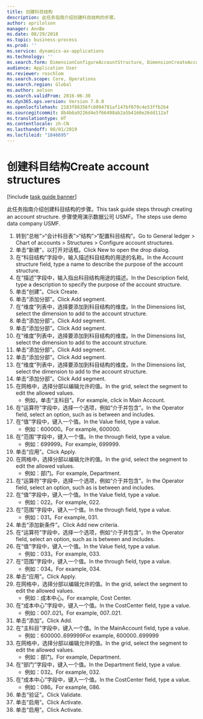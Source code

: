 ```yaml
---
title: 创建科目结构
description: 此任务指南介绍创建科目结构的步骤。
author: aprilolson
manager: AnnBe
ms.date: 08/29/2018
ms.topic: business-process
ms.prod: ''
ms.service: dynamics-ax-applications
ms.technology: ''
ms.search.form: DimensionConfigureAccountStructure, DimensionCreateAccountStructure, DimensionHierarchyAddLevel, DimensionHierarchyConstraintActivate
audience: Application User
ms.reviewer: roschlom
ms.search.scope: Core, Operations
ms.search.region: Global
ms.author: aolson
ms.search.validFrom: 2016-06-30
ms.dyn365.ops.version: Version 7.0.0
ms.openlocfilehash: 2183f88356fc8094781af147bf079c4e53ffb2b4
ms.sourcegitcommit: 8b4b6a9226d4e5f66498ab2a5b4160e26dd112af
ms.translationtype: HT
ms.contentlocale: zh-CN
ms.lasthandoff: 08/01/2019
ms.locfileid: "1846695"
---
```

# <a name="create-account-structures"></a><span data-ttu-id="45623-103">创建科目结构</span><span class="sxs-lookup"><span data-stu-id="45623-103">Create account structures</span></span>

[!include [task guide banner](../../includes/task-guide-banner.md)]

<span data-ttu-id="45623-104">此任务指南介绍创建科目结构的步骤。</span><span class="sxs-lookup"><span data-stu-id="45623-104">This task guide steps through creating an account structure.</span></span> <span data-ttu-id="45623-105">步骤使用演示数据公司 USMF。</span><span class="sxs-lookup"><span data-stu-id="45623-105">The steps use demo data company USMF.</span></span>

1. <span data-ttu-id="45623-106">转到“总帐”>“会计科目表”>“结构”>“配置科目结构”。</span><span class="sxs-lookup"><span data-stu-id="45623-106">Go to General ledger > Chart of accounts > Structures > Configure account structures.</span></span>
2. <span data-ttu-id="45623-107">单击“新建”，以打开对话框。</span><span class="sxs-lookup"><span data-stu-id="45623-107">Click New to open the drop dialog.</span></span>
3. <span data-ttu-id="45623-108">在“科目结构”字段中，输入描述科目结构的用途的名称。</span><span class="sxs-lookup"><span data-stu-id="45623-108">In the Account structure field, type a name to describe the purpose of the account structure.</span></span>
4. <span data-ttu-id="45623-109">在“描述”字段中，输入指出科目结构用途的描述。</span><span class="sxs-lookup"><span data-stu-id="45623-109">In the Description field, type a description to specify the purpose of the account structure.</span></span>
5. <span data-ttu-id="45623-110">单击“创建”。</span><span class="sxs-lookup"><span data-stu-id="45623-110">Click Create.</span></span>
6. <span data-ttu-id="45623-111">单击“添加分部”。</span><span class="sxs-lookup"><span data-stu-id="45623-111">Click Add segment.</span></span>
7. <span data-ttu-id="45623-112">在“维度”列表中，选择要添加到科目结构的维度。</span><span class="sxs-lookup"><span data-stu-id="45623-112">In the Dimensions list, select the dimension to add to the account structure.</span></span>
8. <span data-ttu-id="45623-113">单击“添加分部”。</span><span class="sxs-lookup"><span data-stu-id="45623-113">Click Add segment.</span></span>
9. <span data-ttu-id="45623-114">单击“添加分部”。</span><span class="sxs-lookup"><span data-stu-id="45623-114">Click Add segment.</span></span>
10. <span data-ttu-id="45623-115">在“维度”列表中，选择要添加到科目结构的维度。</span><span class="sxs-lookup"><span data-stu-id="45623-115">In the Dimensions list, select the dimension to add to the account structure.</span></span>
11. <span data-ttu-id="45623-116">单击“添加分部”。</span><span class="sxs-lookup"><span data-stu-id="45623-116">Click Add segment.</span></span>
12. <span data-ttu-id="45623-117">单击“添加分部”。</span><span class="sxs-lookup"><span data-stu-id="45623-117">Click Add segment.</span></span>
13. <span data-ttu-id="45623-118">在“维度”列表中，选择要添加到科目结构的维度。</span><span class="sxs-lookup"><span data-stu-id="45623-118">In the Dimensions list, select the dimension to add to the account structure.</span></span>
14. <span data-ttu-id="45623-119">单击“添加分部”。</span><span class="sxs-lookup"><span data-stu-id="45623-119">Click Add segment.</span></span>
15. <span data-ttu-id="45623-120">在网格中，选择分部以编辑允许的值。</span><span class="sxs-lookup"><span data-stu-id="45623-120">In the grid, select the segment to edit the allowed values.</span></span>
    * <span data-ttu-id="45623-121">例如，单击“主科目”。</span><span class="sxs-lookup"><span data-stu-id="45623-121">For example, click in Main Account.</span></span>  
16. <span data-ttu-id="45623-122">在“运算符”字段中，选择一个选项，例如“介于并包含”。</span><span class="sxs-lookup"><span data-stu-id="45623-122">In the Operator field, select an option, such as is between and includes.</span></span>
17. <span data-ttu-id="45623-123">在“值”字段中，键入一个值。</span><span class="sxs-lookup"><span data-stu-id="45623-123">In the Value field, type a value.</span></span>
    * <span data-ttu-id="45623-124">例如：600000。</span><span class="sxs-lookup"><span data-stu-id="45623-124">For example, 600000.</span></span>  
18. <span data-ttu-id="45623-125">在“范围”字段中，键入一个值。</span><span class="sxs-lookup"><span data-stu-id="45623-125">In the through field, type a value.</span></span>
    * <span data-ttu-id="45623-126">例如：699999。</span><span class="sxs-lookup"><span data-stu-id="45623-126">For example, 699999.</span></span>  
19. <span data-ttu-id="45623-127">单击“应用”。</span><span class="sxs-lookup"><span data-stu-id="45623-127">Click Apply.</span></span>
20. <span data-ttu-id="45623-128">在网格中，选择分部以编辑允许的值。</span><span class="sxs-lookup"><span data-stu-id="45623-128">In the grid, select the segment to edit the allowed values.</span></span>
    * <span data-ttu-id="45623-129">例如：部门。</span><span class="sxs-lookup"><span data-stu-id="45623-129">For example, Department.</span></span>  
21. <span data-ttu-id="45623-130">在“运算符”字段中，选择一个选项，例如“介于并包含”。</span><span class="sxs-lookup"><span data-stu-id="45623-130">In the Operator field, select an option, such as is between and includes.</span></span>
22. <span data-ttu-id="45623-131">在“值”字段中，键入一个值。</span><span class="sxs-lookup"><span data-stu-id="45623-131">In the Value field, type a value.</span></span>
    * <span data-ttu-id="45623-132">例如：022。</span><span class="sxs-lookup"><span data-stu-id="45623-132">For example, 022.</span></span>  
23. <span data-ttu-id="45623-133">在“范围”字段中，键入一个值。</span><span class="sxs-lookup"><span data-stu-id="45623-133">In the through field, type a value.</span></span>
    * <span data-ttu-id="45623-134">例如：031。</span><span class="sxs-lookup"><span data-stu-id="45623-134">For example, 031.</span></span>  
24. <span data-ttu-id="45623-135">单击“添加新条件”。</span><span class="sxs-lookup"><span data-stu-id="45623-135">Click Add new criteria.</span></span>
25. <span data-ttu-id="45623-136">在“运算符”字段中，选择一个选项，例如“介于并包含”。</span><span class="sxs-lookup"><span data-stu-id="45623-136">In the Operator field, select an option, such as is between and includes.</span></span>
26. <span data-ttu-id="45623-137">在“值”字段中，键入一个值。</span><span class="sxs-lookup"><span data-stu-id="45623-137">In the Value field, type a value.</span></span>
    * <span data-ttu-id="45623-138">例如：033。</span><span class="sxs-lookup"><span data-stu-id="45623-138">For example, 033.</span></span>  
27. <span data-ttu-id="45623-139">在“范围”字段中，键入一个值。</span><span class="sxs-lookup"><span data-stu-id="45623-139">In the through field, type a value.</span></span>
    * <span data-ttu-id="45623-140">例如：034。</span><span class="sxs-lookup"><span data-stu-id="45623-140">For example, 034.</span></span>  
28. <span data-ttu-id="45623-141">单击“应用”。</span><span class="sxs-lookup"><span data-stu-id="45623-141">Click Apply.</span></span>
29. <span data-ttu-id="45623-142">在网格中，选择分部以编辑允许的值。</span><span class="sxs-lookup"><span data-stu-id="45623-142">In the grid, select the segment to edit the allowed values.</span></span>
    * <span data-ttu-id="45623-143">例如：成本中心。</span><span class="sxs-lookup"><span data-stu-id="45623-143">For example, Cost Center.</span></span>  
30. <span data-ttu-id="45623-144">在“成本中心”字段中，键入一个值。</span><span class="sxs-lookup"><span data-stu-id="45623-144">In the CostCenter field, type a value.</span></span>
    * <span data-ttu-id="45623-145">例如：007..021。</span><span class="sxs-lookup"><span data-stu-id="45623-145">For example, 007..021.</span></span>  
31. <span data-ttu-id="45623-146">单击“添加”。</span><span class="sxs-lookup"><span data-stu-id="45623-146">Click Add.</span></span>
32. <span data-ttu-id="45623-147">在“主科目”字段中，键入一个值。</span><span class="sxs-lookup"><span data-stu-id="45623-147">In the MainAccount field, type a value.</span></span>
    * <span data-ttu-id="45623-148">例如：600000..699999</span><span class="sxs-lookup"><span data-stu-id="45623-148">For example, 600000..699999</span></span>  
33. <span data-ttu-id="45623-149">在网格中，选择分部以编辑允许的值。</span><span class="sxs-lookup"><span data-stu-id="45623-149">In the grid, select the segment to edit the allowed values.</span></span>
    * <span data-ttu-id="45623-150">例如：部门。</span><span class="sxs-lookup"><span data-stu-id="45623-150">For example, Department.</span></span>  
34. <span data-ttu-id="45623-151">在“部门”字段中，键入一个值。</span><span class="sxs-lookup"><span data-stu-id="45623-151">In the Department field, type a value.</span></span>
    * <span data-ttu-id="45623-152">例如：032。</span><span class="sxs-lookup"><span data-stu-id="45623-152">For example, 032.</span></span>  
35. <span data-ttu-id="45623-153">在“成本中心”字段中，键入一个值。</span><span class="sxs-lookup"><span data-stu-id="45623-153">In the CostCenter field, type a value.</span></span>
    * <span data-ttu-id="45623-154">例如：086。</span><span class="sxs-lookup"><span data-stu-id="45623-154">For example, 086.</span></span>  
36. <span data-ttu-id="45623-155">单击“验证”。</span><span class="sxs-lookup"><span data-stu-id="45623-155">Click Validate.</span></span>
37. <span data-ttu-id="45623-156">单击“启用”。</span><span class="sxs-lookup"><span data-stu-id="45623-156">Click Activate.</span></span>
38. <span data-ttu-id="45623-157">单击“启用”。</span><span class="sxs-lookup"><span data-stu-id="45623-157">Click Activate.</span></span>

